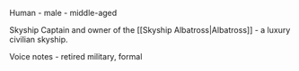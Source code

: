Human - male - middle-aged

Skyship Captain and owner of the [[Skyship Albatross|Albatross]] - a luxury civilian skyship.

Voice notes - retired military, formal